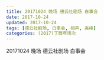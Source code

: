 ```yaml
---
title: 20171024 晚场 德云社剧场 白事会
date: 2017-10-24
updated: 2017-10-24
tags: [德云社剧场, 白事会, 相声, 高峰] 
categories: (2017)丁酉年场次 
---
```

20171024 晚场 德云社剧场 白事会
